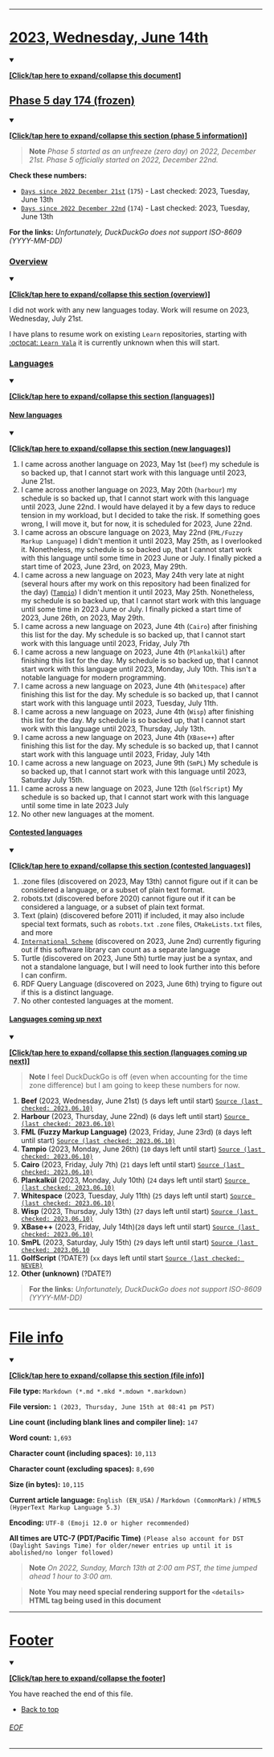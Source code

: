 
***

# [2023, Wednesday, June 14th](#2023-Wednesday-June-14th)

<details open><summary><p lang="en"><b><u>[Click/tap here to expand/collapse this document]</u></b></p></summary>

## [Phase 5 day 174 (frozen)](#Phase-5-day-174-frozen)

<details open><summary><p lang="en"><b><u>[Click/tap here to expand/collapse this section (phase 5 information)]</u></b></p></summary>

> **Note** _Phase 5 started as an unfreeze (zero day) on 2022, December 21st. Phase 5 officially started on 2022, December 22nd._

**Check these numbers:**

- [`Days since 2022 December 21st`](https://duckduckgo.com/?q=days+since+december+21st+2022&t=ffab&ia=answer) (`175`) - Last checked: 2023, Tuesday, June 13th
- [`Days since 2022 December 22nd`](https://duckduckgo.com/?q=days+since+december+22nd+2022&t=ffab&ia=answer) (`174`) - Last checked: 2023, Tuesday, June 13th

**For the links:** _Unfortunately, DuckDuckGo does not support ISO-8609 (YYYY-MM-DD)_

</details>

### [Overview](#Overview)

<details open><summary><p lang="en"><b><u>[Click/tap here to expand/collapse this section (overview)]</u></b></p></summary>

I did not work with any new languages today. Work will resume on 2023, Wednesday, July 21st.

I have plans to resume work on existing `Learn` repositories, starting with [:octocat: `Learn Vala`](https://github.com/seanpm2001/Learn-Vala/) it is currently unknown when this will start.

</details>

### [Languages](#Languages)

<details open><summary><p lang="en"><b><u>[Click/tap here to expand/collapse this section (languages)]</u></b></p></summary>

#### [New languages](#New-languages)

<details open><summary><p lang="en"><b><u>[Click/tap here to expand/collapse this section (new languages)]</u></b></p></summary>

1. I came across another language on 2023, May 1st (`beef`) my schedule is so backed up, that I cannot start work with this language until 2023, June 21st.
2. I came across another language on 2023, May 20th (`harbour`) my schedule is so backed up, that I cannot start work with this language until 2023, June 22nd. I would have delayed it by a few days to reduce tension in my workload, but I decided to take the risk. If something goes wrong, I will move it, but for now, it is scheduled for 2023, June 22nd.
3. I came across an obscure language on 2023, May 22nd (`FML/Fuzzy Markup Language`) I didn't mention it until 2023, May 25th, as I overlooked it. Nonetheless, my schedule is so backed up, that I cannot start work with this language until some time in 2023 June or July. I finally picked a start time of 2023, June 23rd, on 2023, May 29th.
4. I came across a new language on 2023, May 24th very late at night (several hours after my work on this repository had been finalized for the day) ([`Tampio`](https://github.com/fergusq/tampio/)) I didn't mention it until 2023, May 25th. Nonetheless, my schedule is so backed up, that I cannot start work with this language until some time in 2023 June or July. I finally picked a start time of 2023, June 26th, on 2023, May 29th.
5. I came across a new language on 2023, June 4th (`Cairo`) after finishing this list for the day. My schedule is so backed up, that I cannot start work with this language until 2023, Friday, July 7th
6. I came across a new language on 2023, June 4th (`Plankalkül`) after finishing this list for the day. My schedule is so backed up, that I cannot start work with this language until 2023, Monday, July 10th. This isn't a notable language for modern programming.
7. I came across a new language on 2023, June 4th (`Whitespace`) after finishing this list for the day. My schedule is so backed up, that I cannot start work with this language until 2023, Tuesday, July 11th.
8. I came across a new language on 2023, June 4th (`Wisp`) after finishing this list for the day. My schedule is so backed up, that I cannot start work with this language until 2023, Thursday, July 13th.
9. I came across a new language on 2023, June 4th (`XBase++`) after finishing this list for the day. My schedule is so backed up, that I cannot start work with this language until 2023, Friday, July 14th
10. I came across a new language on 2023, June 9th (`SmPL`) My schedule is so backed up, that I cannot start work with this language until 2023, Saturday July 15th.
11. I came across a new language on 2023, June 12th (`GolfScript`) My schedule is so backed up, that I cannot start work with this language until some time in late 2023 July
12. No other new languages at the moment.

</details> <!-- End: New languages !-->

#### [Contested languages](#Contested-languages)

<details open><summary><p lang="en"><b><u>[Click/tap here to expand/collapse this section (contested languages)]</u></b></p></summary>

1. .zone files (discovered on 2023, May 13th) cannot figure out if it can be considered a language, or a subset of plain text format.
2. robots.txt (discovered before 2020) cannot figure out if it can be considered a language, or a subset of plain text format.
3. Text (plain) (discovered before 2011) if included, it may also include special text formats, such as `robots.txt` `.zone` files, `CMakeLists.txt` files, and more
4. [`International Scheme`](https://github.com/metaphorm/international-scheme/) (discovered on 2023, June 2nd) currently figuring out if this software library can count as a separate language
5. Turtle (discovered on 2023, June 5th) turtle may just be a syntax, and not a standalone language, but I will need to look further into this before I can confirm.
6. RDF Query Language (discovered on 2023, June 6th) trying to figure out if this is a distinct language.
7. No other contested languages at the moment.

</details> <!-- End: Contested languages !-->

#### [Languages coming up next](#Languages-coming-up-next)

<details open><summary><p lang="en"><b><u>[Click/tap here to expand/collapse this section (languages coming up next)]</u></b></p></summary>

> **Note** I feel DuckDuckGo is off (even when accounting for the time zone difference) but I am going to keep these numbers for now.

1. **Beef** (2023, Wednesday, June 21st) (`5` days left until start) [`Source (last checked: 2023.06.10)`](https://duckduckgo.com/?q=Days+until+June+21st+2023&t=ffab&ia=answer)
2. **Harbour** (2023, Thursday, June 22nd) (`6` days left until start) [`Source (last checked: 2023.06.10)`](https://duckduckgo.com/?q=Days+until+June+22nd+2023&t=ffab&ia=answer)
3. **FML (Fuzzy Markup Language)** (2023, Friday, June 23rd) (`8` days left until start) [`Source (last checked: 2023.06.10)`](https://duckduckgo.com/?t=ffab&q=Days+until+June+23rd+2023&ia=answer)
4. **Tampio** (2023, Monday, June 26th) (`10` days left until start) [`Source (last checked: 2023.06.10)`](https://duckduckgo.com/?q=Days+until+June+26th+2023&t=ffab&ia=answer)
5. **Cairo** (2023, Friday, July 7th) (`21` days left until start) [`Source (last checked: 2023.06.10)`](https://duckduckgo.com/?t=ffab&q=days+until+july+7th+2023&ia=answer)
6. **Plankalkül** (2023, Monday, July 10th) (`24` days left until start) [`Source (last checked: 2023.06.10)`](https://duckduckgo.com/?q=days+until+july+10th+2023&t=ffab&ia=answer)
7. **Whitespace** (2023, Tuesday, July 11th) (`25` days left until start) [`Source (last checked: 2023.06.10)`](https://duckduckgo.com/?q=days+until+july+11th+2023&t=ffab&ia=answer)
8. **Wisp** (2023, Thursday, July 13th) (`27` days left until start) [`Source (last checked: 2023.06.10)`](https://duckduckgo.com/?q=days+until+july+13th+2023&t=ffab&ia=answer)
9. **XBase++** (2023, Friday, July 14th)(`28` days left until start) [`Source (last checked: 2023.06.10)`](https://duckduckgo.com/?q=days+until+july+14th+2023&t=ffab&ia=answer)
10. **SmPL** (2023, Saturday, July 15th) (`29` days left until start) [`Source (last checked: 2023.06.10`](https://duckduckgo.com/?q=days+until+july+15th+2023&t=ffab&ia=answer)
11. **GolfScript** (?DATE?) (`xx` days left until start [`Source (last checked: NEVER)`](https://example.com)
12. **Other (unknown)** (?DATE?)

> **For the links:** _Unfortunately, DuckDuckGo does not support ISO-8609 (YYYY-MM-DD)_

</details> <!-- End: Languages coming up next !-->

<!-- Today wasn't planned to be a development day for new repositories. I am taking a temporary break from it to work on other projects. If I can gather more languages, I might start phase 4 (2022) earlier. <!-- Work is being done to get the [`Learn`](https://github.com/seanpm2001/Learn/) repository back up to date, as I couldn't keep up in the last 3 days of phase 3 of 2022. The current phase finished yesterday (2022, Tuesday, November 29th) new repositories are expected to start being created at an unknown time in 2022 December. !--> 

</details> <!-- End: languages !-->
<!-- This is the end of phase 4 (2022) of the acceleration project for `seanpm2001/Learn`. !-->

***

# [File info](#File-info)

<details open><summary><p lang="en"><b><u>[Click/tap here to expand/collapse this section (file info)]</u></b></p></summary>

**File type:** `Markdown (*.md *.mkd *.mdown *.markdown)`

**File version:** `1 (2023, Thursday, June 15th at 08:41 pm PST)`

**Line count (including blank lines and compiler line):** `147`

**Word count:** `1,693`

**Character count (including spaces):** `10,113`

**Character count (excluding spaces):** `8,690`

**Size (in bytes):** `10,115`

**Current article language:** `English (EN_USA)` / `Markdown (CommonMark)` / `HTML5 (HyperText Markup Language 5.3)`

**Encoding:** `UTF-8 (Emoji 12.0 or higher recommended)`

**All times are UTC-7 (PDT/Pacific Time)** `(Please also account for DST (Daylight Savings Time) for older/newer entries up until it is abolished/no longer followed)`

> **Note** _On 2022, Sunday, March 13th at 2:00 am PST, the time jumped ahead 1 hour to 3:00 am._

> **Note** **You may need special rendering support for the `<details>` HTML tag being used in this document**

</details>

</details>

***

# [Footer](#Footer)

<details open><summary><p lang="en"><b><u>[Click/tap here to expand/collapse the footer]</u></b></p></summary>

You have reached the end of this file.

- [Back to top](#2023-Wednesday-June-14th)

</details>

###### [EOF](#EOF)

***
